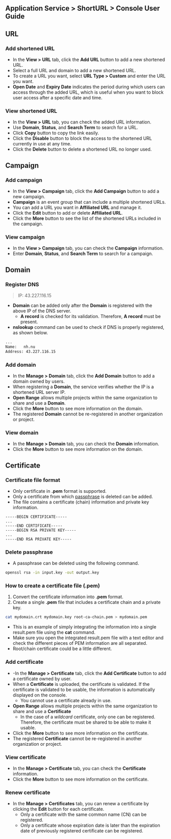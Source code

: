 ## Application Service > ShortURL > Console User Guide

## URL

### Add shortened URL
- In the **View > URL** tab, click the **Add URL** button to add a new shortened URL.
- Select a full URL and domain to add a new shortened URL.
- To create a URL you want, select **URL Type > Custom** and enter the URL you want.
- **Open Date** and **Expiry Date** indicates the period during which users can access through the added URL, which is useful when you want to block user access after a specific date and time.

### View shortened URL
- In the **View > URL** tab, you can check the added URL information.
- Use **Domain**, **Status**, and **Search Term** to search for a URL.
- Click **Copy** button to copy the link easily.
- Click the **Disable** button to block the access to the shortened URL currently in use at any time.
- Click the **Delete** button to delete a shortened URL no longer used.



## Campaign

### Add campaign
- In the **View > Campaign** tab, click the **Add Campaign** button to add a new campaign.
- **Campaign** is an event group that can include a multiple shortened URLs.
- You can add a URL you want in **Affiliated URL** and manage it.
- Click the **Edit** button to add or delete **Affiliated URL**.
- Click the **More** button to see the list of the shortened URLs included in the campaign.

### View campaign
- In the **View > Campaign** tab, you can check the **Campaign** information.
- Enter **Domain**, **Status**, and **Search Term** to search for a campaign.


## Domain

### Register DNS
> IP: 43.227.116.15
- **Domain** can be added only after the **Domain** is registered with the above IP of the DNS server.
    - **A record** is checked for its validation. Therefore, **A record** must be present.
- **nslookup** command can be used to check if DNS is properly registered, as shown below.

```bash
...
Name:   nh.nu
Address: 43.227.116.15
```

### Add domain
- In the **Manage > Domain** tab, click the **Add Domain** button to add a domain owned by users.
- When registering a **Domain**, the service verifies whether the IP is a shortened URL server IP.
- **Open Range** allows multiple projects within the same organization to share and use a **Domain**.
- Click the **More** button to see more information on the domain.
- The registered **Domain** cannot be re-registered in another organization or project.

### View domain
- In the **Manage > Domain** tab, you can check the **Domain** information.
- Click the **More** button to see more information on the domain.



## Certificate

### Certificate file format
- Only certificate in **.pem** format is supported.
- Only a certificate from which [passphrase](https://github.com/TOAST-DOCS/ShortURL/pull/1/files#passphrase-삭제) is deleted can be added.
- The file contains a certificate (chain) information and private key information.

```
-----BEGIN CERTIFICATE-----
...
-----END CERTIFICATE-----
-----BEGIN RSA PRIVATE KEY-----
...
-----END RSA PRIVATE KEY-----
```

### Delete passphrase
- A passphrase can be deleted using the following command.

```bash
openssl rsa -in input.key -out output.key
```

### How to create a certificate file (.pem)
1. Convert the certificate information into **.pem** format.
2. Create a single **.pem** file that includes a certificate chain and a private key.

```bash
cat mydomain.crt mydomain.key root-ca-chain.pem > mydomain.pem
```

- This is an example of simply integrating the information into a single result.pem file using the **cat** command.
- Make sure you open the integrated result.pem file with a text editor and check the different pieces of PEM information are all separated.
- Root/chain certificate could be a little different.


### Add certificate
- -In the **Manage > Certificate** tab, click the **Add Certificate** button to add a certificate owned by user.
- When a **Certificate** is uploaded, the certificate is validated. If the certificate is validated to be usable, the information is automatically displayed on the console.
    - You cannot use a certificate already in use.
- **Open Range** allows multiple projects within the same organization to share and use a **Certificate**
    - In the case of a _wildcard_ certificate, only one can be registered. Therefore, the certificate must be shared to be able to make it usable.
- Click the **More** button to see more information on the certificate.
- The registered **Certificate** cannot be re-registered in another organization or project.

### View certificate
- In the **Manage > Certificate** tab, you can check the **Certificate** information.
- Click the **More** button to see more information on the certificate.

### Renew certificate
- In the **Manage > Certificates** tab, you can renew a certificate by clicking the **Edit** button for each certificate.
    - Only a certificate with the same common name (CN) can be registered.
    - Only a certificate whose expiration date is later than the expiration date of previously registered certificate can be registered.